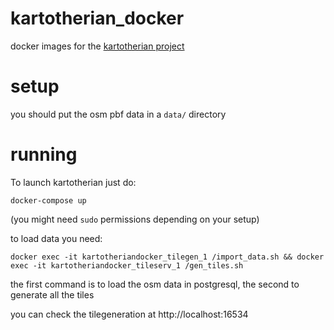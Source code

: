 # kartotherian_docker
  docker images for the [kartotherian project](https://github.com/kartotherian/kartotherian)

# setup

you should put the osm pbf data in a `data/` directory

# running

To launch kartotherian just do:

`docker-compose up`

(you might need `sudo` permissions depending on your setup)

to load data you need:

`docker exec -it kartotheriandocker_tilegen_1 /import_data.sh && docker exec -it kartotheriandocker_tileserv_1 /gen_tiles.sh`

the first command is to load the osm data in postgresql, the second to generate all the tiles 

you can check the tilegeneration at http://localhost:16534
